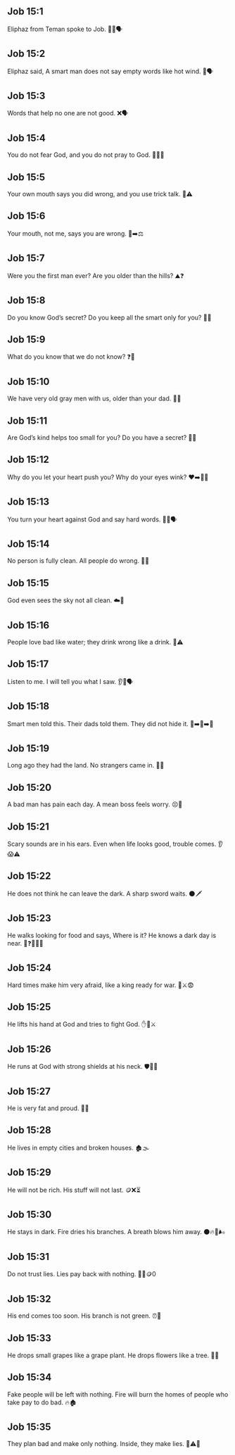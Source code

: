 ## Job 15:1
Eliphaz from Teman spoke to Job. 🧔‍♂️🗣️
## Job 15:2
Eliphaz said, A smart man does not say empty words like hot wind. 💨🗣️
## Job 15:3
Words that help no one are not good. ❌🗣️
## Job 15:4
You do not fear God, and you do not pray to God. 🙅‍♂️🙏
## Job 15:5
Your own mouth says you did wrong, and you use trick talk. 👄⚠️
## Job 15:6
Your mouth, not me, says you are wrong. 👄➡️⚖️
## Job 15:7
Were you the first man ever? Are you older than the hills? ⛰️❓
## Job 15:8
Do you know God’s secret? Do you keep all the smart only for you? 🤫🤔
## Job 15:9
What do you know that we do not know? ❓🧠
## Job 15:10
We have very old gray men with us, older than your dad. 👴👴
## Job 15:11
Are God’s kind helps too small for you? Do you have a secret? 💬🙏
## Job 15:12
Why do you let your heart push you? Why do your eyes wink? ❤️➡️👀😉
## Job 15:13
You turn your heart against God and say hard words. 🔄🙏🗣️
## Job 15:14
No person is fully clean. All people do wrong. 🚫✨
## Job 15:15
God even sees the sky not all clean. ☁️👀
## Job 15:16
People love bad like water; they drink wrong like a drink. 🚰⚠️
## Job 15:17
Listen to me. I will tell you what I saw. 👂👀🗣️
## Job 15:18
Smart men told this. Their dads told them. They did not hide it. 👴➡️👨➡️👦
## Job 15:19
Long ago they had the land. No strangers came in. 🌾🚫
## Job 15:20
A bad man has pain each day. A mean boss feels worry. 😣📅
## Job 15:21
Scary sounds are in his ears. Even when life looks good, trouble comes. 👂😱⚠️
## Job 15:22
He does not think he can leave the dark. A sharp sword waits. 🌑🗡️
## Job 15:23
He walks looking for food and says, Where is it? He knows a dark day is near. 🍞❓🚶‍♂️🌑
## Job 15:24
Hard times make him very afraid, like a king ready for war. 👑⚔️😨
## Job 15:25
He lifts his hand at God and tries to fight God. ✋🙏⚔️
## Job 15:26
He runs at God with strong shields at his neck. 🛡️🏃‍♂️
## Job 15:27
He is very fat and proud. 🍗😌
## Job 15:28
He lives in empty cities and broken houses. 🏚️🌫️
## Job 15:29
He will not be rich. His stuff will not last. 🪙❌⏳
## Job 15:30
He stays in dark. Fire dries his branches. A breath blows him away. 🌑🔥🌿🌬️
## Job 15:31
Do not trust lies. Lies pay back with nothing. 🚫🤥🪙0
## Job 15:32
His end comes too soon. His branch is not green. ⏰🥀
## Job 15:33
He drops small grapes like a grape plant. He drops flowers like a tree. 🍇🍃
## Job 15:34
Fake people will be left with nothing. Fire will burn the homes of people who take pay to do bad. 🔥🏚️
## Job 15:35
They plan bad and make only nothing. Inside, they make lies. 🧠⚠️🤥
